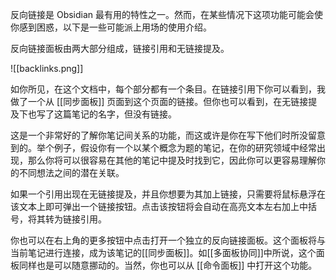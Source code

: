 反向链接是 Obsidian 最有用的特性之一。然而，在某些情况下这项功能可能会使你感到困惑，以下是一些可能派上用场的使用介绍。

反向链接面板由两大部分组成，链接引用和无链接提及。

![[backlinks.png]]

如你所见，在这个文档中，每个部分都有一个条目。在链接引用下你可以看到，我做了一个从 [[同步面板]] 页面到这个页面的链接。但你也可以看到，在无链接提及下也写了这篇笔记的名字，但没有链接。

这是一个非常好的了解你笔记间关系的功能，而这或许是你在写下他们时所没留意到的。举个例子，假设你有一个以某个概念为题的笔记，在你的研究领域中经常出现，那么你将可以很容易在其他的笔记中提及时找到它，因此你可以更容易理解你的不同想法之间的潜在关联。

如果一个引用出现在无链接提及，并且你想要为其加上链接，只需要将鼠标悬浮在该文本上即可弹出一个链接按钮。点击该按钮将会自动在高亮文本左右加上中括号，将其转为链接引用。

你也可以在右上角的更多按钮中点击打开一个独立的反向链接面板。这个面板将与当前笔记进行连接，成为该笔记的[[同步面板]]。如[[多面板协同]]中所说，这个面板同样也是可以随意挪动的。当然，你也可以从 [[命令面板]] 中打开这个功能。